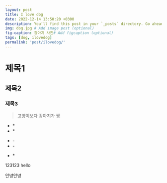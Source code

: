 ```yaml
---
layout: post
title: I love dog
date: 2022-12-14 13:50:20 +0300
description: You’ll find this post in your `_posts` directory. Go ahead and edit it and re-build the site to see your changes. # Add post description (optional)
img: dog.jpg # Add image post (optional)
fig-caption: 강아지 사진# Add figcaption (optional)
tags: [dog, ilovedog]
permalink: 'post/ilovedog/'
---
```


# 제목1
## 제목2
### 제목3

>고양이보다 강아지가 짱

* \*
* \*
- \-
- \-
* \*

123123
hello

안녕안녕

